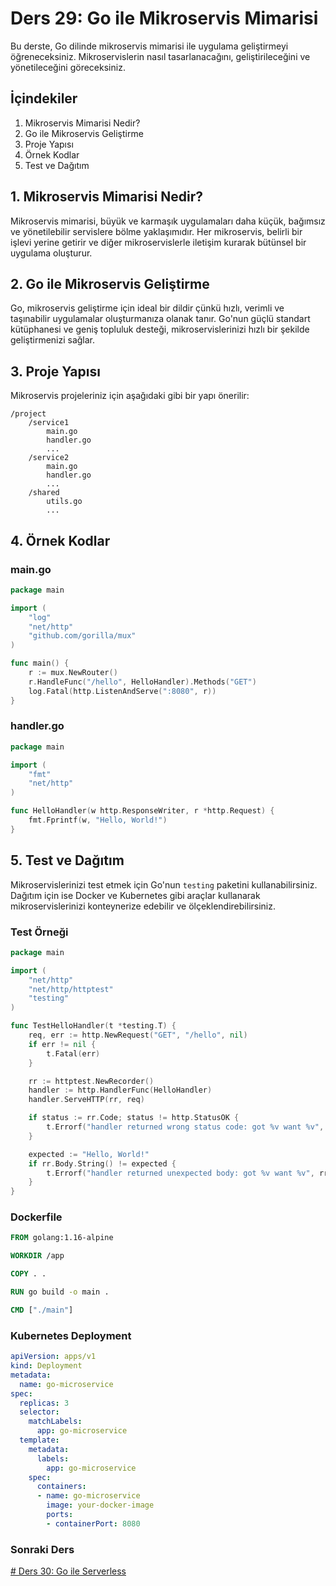 # Ders 29: Go ile Mikroservis Mimarisi

Bu derste, Go dilinde mikroservis mimarisi ile uygulama geliştirmeyi öğreneceksiniz. Mikroservislerin nasıl tasarlanacağını, geliştirileceğini ve yönetileceğini göreceksiniz.

## İçindekiler

1. Mikroservis Mimarisi Nedir?
2. Go ile Mikroservis Geliştirme
3. Proje Yapısı
4. Örnek Kodlar
5. Test ve Dağıtım

## 1. Mikroservis Mimarisi Nedir?

Mikroservis mimarisi, büyük ve karmaşık uygulamaları daha küçük, bağımsız ve yönetilebilir servislere bölme yaklaşımıdır. Her mikroservis, belirli bir işlevi yerine getirir ve diğer mikroservislerle iletişim kurarak bütünsel bir uygulama oluşturur.

## 2. Go ile Mikroservis Geliştirme

Go, mikroservis geliştirme için ideal bir dildir çünkü hızlı, verimli ve taşınabilir uygulamalar oluşturmanıza olanak tanır. Go'nun güçlü standart kütüphanesi ve geniş topluluk desteği, mikroservislerinizi hızlı bir şekilde geliştirmenizi sağlar.

## 3. Proje Yapısı

Mikroservis projeleriniz için aşağıdaki gibi bir yapı önerilir:

```
/project
    /service1
        main.go
        handler.go
        ...
    /service2
        main.go
        handler.go
        ...
    /shared
        utils.go
        ...
```

## 4. Örnek Kodlar

### main.go

```go
package main

import (
    "log"
    "net/http"
    "github.com/gorilla/mux"
)

func main() {
    r := mux.NewRouter()
    r.HandleFunc("/hello", HelloHandler).Methods("GET")
    log.Fatal(http.ListenAndServe(":8080", r))
}
```

### handler.go

```go
package main

import (
    "fmt"
    "net/http"
)

func HelloHandler(w http.ResponseWriter, r *http.Request) {
    fmt.Fprintf(w, "Hello, World!")
}
```

## 5. Test ve Dağıtım

Mikroservislerinizi test etmek için Go'nun `testing` paketini kullanabilirsiniz. Dağıtım için ise Docker ve Kubernetes gibi araçlar kullanarak mikroservislerinizi konteynerize edebilir ve ölçeklendirebilirsiniz.

### Test Örneği

```go
package main

import (
    "net/http"
    "net/http/httptest"
    "testing"
)

func TestHelloHandler(t *testing.T) {
    req, err := http.NewRequest("GET", "/hello", nil)
    if err != nil {
        t.Fatal(err)
    }

    rr := httptest.NewRecorder()
    handler := http.HandlerFunc(HelloHandler)
    handler.ServeHTTP(rr, req)

    if status := rr.Code; status != http.StatusOK {
        t.Errorf("handler returned wrong status code: got %v want %v", status, http.StatusOK)
    }

    expected := "Hello, World!"
    if rr.Body.String() != expected {
        t.Errorf("handler returned unexpected body: got %v want %v", rr.Body.String(), expected)
    }
}
```

### Dockerfile

```dockerfile
FROM golang:1.16-alpine

WORKDIR /app

COPY . .

RUN go build -o main .

CMD ["./main"]
```

### Kubernetes Deployment

```yaml
apiVersion: apps/v1
kind: Deployment
metadata:
  name: go-microservice
spec:
  replicas: 3
  selector:
    matchLabels:
      app: go-microservice
  template:
    metadata:
      labels:
        app: go-microservice
    spec:
      containers:
      - name: go-microservice
        image: your-docker-image
        ports:
        - containerPort: 8080
```

### Sonraki Ders

[# Ders 30: Go ile Serverless](../ders30/README.md)